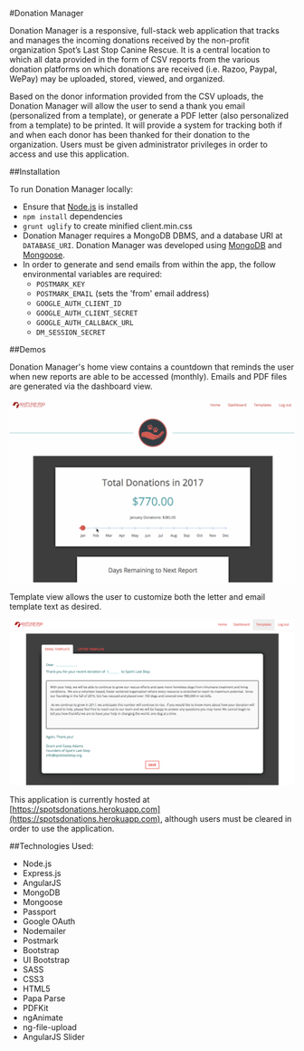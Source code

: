 #Donation Manager

Donation Manager is a responsive, full-stack web application that tracks and manages the incoming donations received by the non-profit organization Spot’s Last Stop Canine Rescue. It is a central location to which all data provided in the form of CSV reports from the various donation platforms on which donations are received (i.e. Razoo, Paypal, WePay) may be uploaded, stored, viewed, and organized.

Based on the donor information provided from the CSV uploads, the Donation Manager will allow the user to send a thank you email (personalized from a template), or generate a PDF letter (also personalized from a template) to be printed. It will provide a system for tracking both if and when each donor has been thanked for their donation to the organization. Users must be given administrator privileges in order to access and use this application.

##Installation

To run Donation Manager locally:

* Ensure that [Node.js](https://nodejs.org/en/) is installed
* `npm install` dependencies
* `grunt uglify` to create minified client.min.css
* Donation Manager requires a MongoDB DBMS, and a database URI at `DATABASE_URI`. Donation Manager was developed using [MongoDB](https://www.mongodb.com/) and [Mongoose](http://mongoosejs.com/).
* In order to generate and send emails from within the app, the follow environmental variables are required:
  * `POSTMARK_KEY`
  * `POSTMARK_EMAIL` (sets the 'from' email address)
  * `GOOGLE_AUTH_CLIENT_ID`
  * `GOOGLE_AUTH_CLIENT_SECRET`
  * `GOOGLE_AUTH_CALLBACK_URL`
  * `DM_SESSION_SECRET`

##Demos

Donation Manager's home view contains a countdown that reminds the user when new reports are able to be accessed (monthly). Emails and PDF files are generated via the dashboard view.

<p align="center">
  <img src="public/images/demo.gif?raw=true" alt="ERD"/>
</p>

Template view allows the user to customize both the letter and email template text as desired.

<p align="center">
  <img src="public/images/templatedemo.png?raw=true" alt="ERD"/>
</p>

This application is currently hosted at [https://spotsdonations.herokuapp.com](https://spotsdonations.herokuapp.com), although users must be cleared in order to use the application.


##Technologies Used:

* Node.js
* Express.js
* AngularJS
* MongoDB
* Mongoose
* Passport
* Google OAuth
* Nodemailer
* Postmark
* Bootstrap
* UI Bootstrap
* SASS
* CSS3
* HTML5
* Papa Parse
* PDFKit
* ngAnimate
* ng-file-upload
* AngularJS Slider
